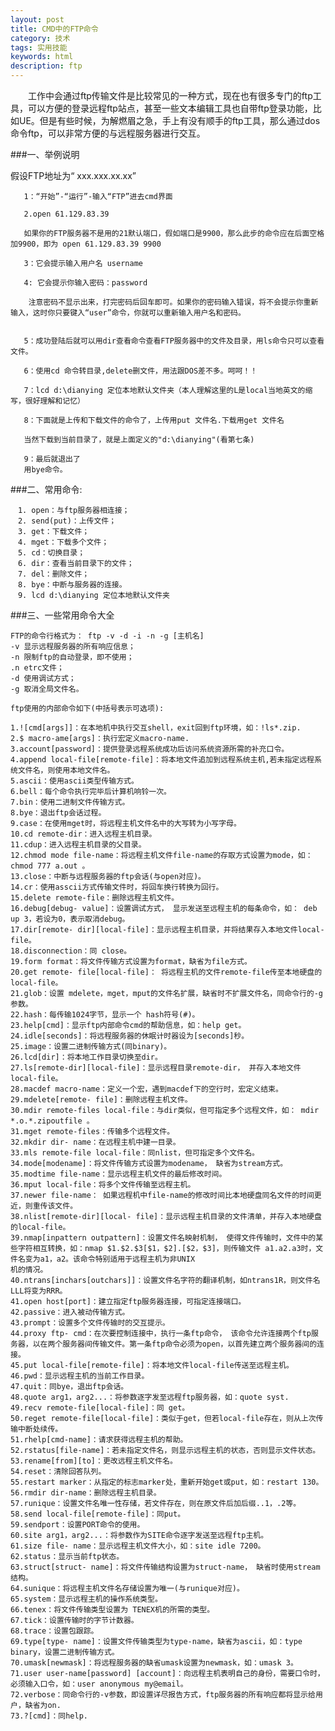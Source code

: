 ```yaml
---
layout: post
title: CMD中的FTP命令
category: 技术
tags: 实用技能
keywords: html
description: ftp
---
```


　　工作中会通过ftp传输文件是比较常见的一种方式，现在也有很多专门的ftp工具，可以方便的登录远程ftp站点，甚至一些文本编辑工具也自带ftp登录功能，比如UE。但是有些时候，为解燃眉之急，手上有没有顺手的ftp工具，那么通过dos命令ftp，可以非常方便的与远程服务器进行交互。

###一、举例说明

假设FTP地址为“ xxx.xxx.xx.xx”

       1：“开始”-“运行”-输入“FTP”进去cmd界面

       2.open 61.129.83.39

       如果你的FTP服务器不是用的21默认端口，假如端口是9900，那么此步的命令应在后面空格加9900，即为 open 61.129.83.39 9900

       3：它会提示输入用户名 username 

       4: 它会提示你输入密码：password　　　　

		注意密码不显示出来，打完密码后回车即可。如果你的密码输入错误，将不会提示你重新输入，这时你只要键入“user”命令，你就可以重新输入用户名和密码。


       5：成功登陆后就可以用dir查看命令查看FTP服务器中的文件及目录，用ls命令只可以查看文件。

       6：使用cd 命令转目录,delete删文件，用法跟DOS差不多。呵呵！！

       7：lcd d:\dianying 定位本地默认文件夹（本人理解这里的L是local当地英文的缩写，很好理解和记忆）

       8：下面就是上传和下载文件的命令了，上传用put 文件名.下载用get 文件名

       当然下载到当前目录了，就是上面定义的"d:\dianying"(看第七条) 

       9：最后就退出了
       用bye命令。

###二、常用命令:

	　1. open：与ftp服务器相连接； 
	　2. send(put)：上传文件； 
	　3. get：下载文件； 
	　4. mget：下载多个文件； 
	　5. cd：切换目录； 
	　6. dir：查看当前目录下的文件； 
	　7. del：删除文件； 
	　8. bye：中断与服务器的连接。
	　9. lcd d:\dianying 定位本地默认文件夹

###三、一些常用命令大全

	FTP的命令行格式为： ftp -v -d -i -n -g [主机名] 
	-v 显示远程服务器的所有响应信息； 
	-n 限制ftp的自动登录，即不使用； 
	.n etrc文件； 
	-d 使用调试方式； 
	-g 取消全局文件名。 
	
	ftp使用的内部命令如下(中括号表示可选项): 
	
	1.![cmd[args]]：在本地机中执行交互shell，exit回到ftp环境，如：!ls*.zip. 
	2.$ macro-ame[args]：执行宏定义macro-name. 
	3.account[password]：提供登录远程系统成功后访问系统资源所需的补充口令。 
	4.append local-file[remote-file]：将本地文件追加到远程系统主机,若未指定远程系统文件名，则使用本地文件名。 
	5.ascii：使用ascii类型传输方式。 
	6.bell：每个命令执行完毕后计算机响铃一次。 
	7.bin：使用二进制文件传输方式。 
	8.bye：退出ftp会话过程。 
	9.case：在使用mget时，将远程主机文件名中的大写转为小写字母。 
	10.cd remote-dir：进入远程主机目录。 
	11.cdup：进入远程主机目录的父目录。 
	12.chmod mode file-name：将远程主机文件file-name的存取方式设置为mode，如： chmod 777 a.out 。 
	13.close：中断与远程服务器的ftp会话(与open对应)。 
	14.cr：使用asscii方式传输文件时，将回车换行转换为回行。 
	15.delete remote-file：删除远程主机文件。 
	16.debug[debug- value]：设置调试方式， 显示发送至远程主机的每条命令，如： deb up 3，若设为0，表示取消debug。 
	17.dir[remote- dir][local-file]：显示远程主机目录，并将结果存入本地文件local-file。 
	18.disconnection：同 close。 
	19.form format：将文件传输方式设置为format，缺省为file方式。 
	20.get remote- file[local-file]： 将远程主机的文件remote-file传至本地硬盘的local-file。 
	21.glob：设置 mdelete，mget，mput的文件名扩展，缺省时不扩展文件名，同命令行的-g参数。 
	22.hash：每传输1024字节，显示一个 hash符号(#)。 
	23.help[cmd]：显示ftp内部命令cmd的帮助信息，如：help get。 
	24.idle[seconds]：将远程服务器的休眠计时器设为[seconds]秒。 
	25.image：设置二进制传输方式(同binary)。 
	26.lcd[dir]：将本地工作目录切换至dir。 
	27.ls[remote-dir][local-file]：显示远程目录remote-dir， 并存入本地文件local-file。 
	28.macdef macro-name：定义一个宏，遇到macdef下的空行时，宏定义结束。 
	29.mdelete[remote- file]：删除远程主机文件。 
	30.mdir remote-files local-file：与dir类似，但可指定多个远程文件，如： mdir *.o.*.zipoutfile 。 
	31.mget remote-files：传输多个远程文件。 
	32.mkdir dir- name：在远程主机中建一目录。 
	33.mls remote-file local-file：同nlist，但可指定多个文件名。 
	34.mode[modename]：将文件传输方式设置为modename， 缺省为stream方式。 
	35.modtime file-name：显示远程主机文件的最后修改时间。 
	36.mput local-file：将多个文件传输至远程主机。 
	37.newer file-name： 如果远程机中file-name的修改时间比本地硬盘同名文件的时间更近，则重传该文件。 
	38.nlist[remote-dir][local- file]：显示远程主机目录的文件清单，并存入本地硬盘的local-file。 
	39.nmap[inpattern outpattern]：设置文件名映射机制， 使得文件传输时，文件中的某些字符相互转换，如：nmap $1.$2.$3[$1，$2].[$2，$3]，则传输文件 a1.a2.a3时，文件名变为a1，a2。该命令特别适用于远程主机为非UNIX 
	机的情况。 
	40.ntrans[inchars[outchars]]：设置文件名字符的翻译机制，如ntrans1R，则文件名LLL将变为RRR。 
	41.open host[port]：建立指定ftp服务器连接，可指定连接端口。 
	42.passive：进入被动传输方式。 
	43.prompt：设置多个文件传输时的交互提示。 
	44.proxy ftp- cmd：在次要控制连接中，执行一条ftp命令， 该命令允许连接两个ftp服务器，以在两个服务器间传输文件。第一条ftp命令必须为open，以首先建立两个服务器间的连接。 
	45.put local-file[remote-file]：将本地文件local-file传送至远程主机。 
	46.pwd：显示远程主机的当前工作目录。 
	47.quit：同bye，退出ftp会话。 
	48.quote arg1，arg2...：将参数逐字发至远程ftp服务器，如：quote syst. 
	49.recv remote-file[local-file]：同 get。 
	50.reget remote-file[local-file]：类似于get，但若local-file存在，则从上次传输中断处续传。 
	51.rhelp[cmd-name]：请求获得远程主机的帮助。 
	52.rstatus[file-name]：若未指定文件名，则显示远程主机的状态，否则显示文件状态。 
	53.rename[from][to]：更改远程主机文件名。 
	54.reset：清除回答队列。 
	55.restart marker：从指定的标志marker处，重新开始get或put，如：restart 130。 
	56.rmdir dir-name：删除远程主机目录。 
	57.runique：设置文件名唯一性存储，若文件存在，则在原文件后加后缀..1，.2等。 
	58.send local-file[remote-file]：同put。 
	59.sendport：设置PORT命令的使用。 
	60.site arg1，arg2...：将参数作为SITE命令逐字发送至远程ftp主机。 
	61.size file- name：显示远程主机文件大小，如：site idle 7200。 
	62.status：显示当前ftp状态。 
	63.struct[struct- name]：将文件传输结构设置为struct-name， 缺省时使用stream结构。 
	64.sunique：将远程主机文件名存储设置为唯一(与runique对应)。 
	65.system：显示远程主机的操作系统类型。 
	66.tenex：将文件传输类型设置为 TENEX机的所需的类型。 
	67.tick：设置传输时的字节计数器。 
	68.trace：设置包跟踪。 
	69.type[type- name]：设置文件传输类型为type-name，缺省为ascii，如：type binary，设置二进制传输方式。 
	70.umask[newmask]：将远程服务器的缺省umask设置为newmask，如：umask 3。 
	71.user user-name[password] [account]：向远程主机表明自己的身份，需要口令时，必须输入口令，如：user anonymous my@email。 
	72.verbose：同命令行的-v参数，即设置详尽报告方式，ftp服务器的所有响应都将显示给用户，缺省为on. 
	73.?[cmd]：同help. 